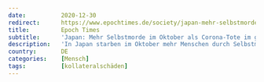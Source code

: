 ```yaml
---
date:          2020-12-30
redirect:      https://www.epochtimes.de/society/japan-mehr-selbstmorde-im-oktober-als-corona-tote-im-ganzen-jahr-a3413594.html
title:         Epoch Times
subtitle:      'Japan: Mehr Selbstmorde im Oktober als Corona-Tote im ganzen Jahr'
description:   'In Japan starben im Oktober mehr Menschen durch Selbstmord als durch COVID-19 im Jahr 2020 bis einschließlich November. Bis zu 83 Prozent mehr Selbstmorde verzeichnete die Regierungsbehörde bei jungen Frauen, die durch Teilzeitjobs und/oder Kinder oft besonderem Stress ausgesetzt seien. Die Daten könnten einen ein Einblick geben, was anderen Ländern noch bevorsteht.'
country:       DE
categories:    [Mensch]
tags:          [kollateralschäden]
---
```

